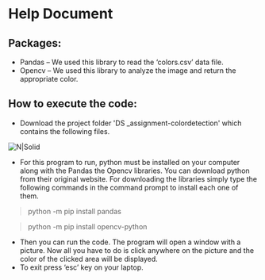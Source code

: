 # Help Document
## Packages:
*	Pandas – We used this library to read the ‘colors.csv’ data file. 
*	Opencv – We used this library to analyze the image and return the appropriate color.

## How to execute the code:
*	Download the project folder 'DS _assignment-colordetection' which contains the following files.

![N|Solid](https://media.discordapp.net/attachments/880161114271387729/917108724928217128/Capture.PNG)

* For this program to run, python must be installed on your computer along with the Pandas the Opencv libraries. You can download python from their original website. For downloading the libraries simply type the following commands in the command prompt to install each one of them.
> python -m pip install pandas

> python -m pip install opencv-python

* Then you can run the code. The program will open a window with a picture. Now all you have to do is click anywhere on the picture and the color of the clicked area will be displayed.
* To exit press ‘esc’ key on your laptop.
